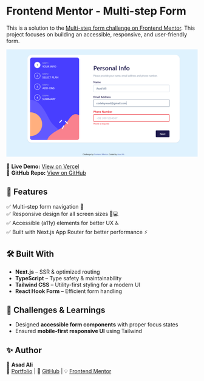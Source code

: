 # Frontend Mentor - Multi-step Form

This is a solution to the [Multi-step form challenge on Frontend Mentor](https://www.frontendmentor.io/challenges/multistep-form-YVAnSdqQBJ). This project focuses on building an accessible, responsive, and user-friendly form.

![Multi-step Form Preview](public/images/multi-step-form-preview.png)

🚀 **Live Demo:** [View on Vercel](https://multi-step-form-rosy-zeta.vercel.app/)  
📂 **GitHub Repo:** [View on GitHub](https://github.com/AsadAli-1122/multi-step-form.git)

## 📌 Features

✅ Multi-step form navigation 🔄  
✅ Responsive design for all screen sizes 📱💻  
✅ Accessible (a11y) elements for better UX ♿  
✅ Built with Next.js App Router for better performance ⚡  

## 🛠️ Built With

- **Next.js** – SSR & optimized routing
- **TypeScript** – Type safety & maintainability
- **Tailwind CSS** – Utility-first styling for a modern UI
- **React Hook Form** – Efficient form handling

## 🎯 Challenges & Learnings

- Designed **accessible form components** with proper focus states
- Ensured **mobile-first responsive UI** using Tailwind

## ✨ Author

🚀 **Asad Ali**  
🔗 [Portfolio](https://codebyasad.vercel.app) | 🐙 [GitHub](https://github.com/AsadAli-1122) | 💡 [Frontend Mentor](https://www.frontendmentor.io/profile/AsadAli-1122)  


